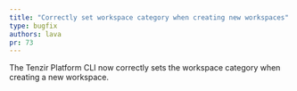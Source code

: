 ```yaml
---
title: "Correctly set workspace category when creating new workspaces"
type: bugfix
authors: lava
pr: 73
---
```


The Tenzir Platform CLI now correctly sets the workspace category when creating a new workspace.

